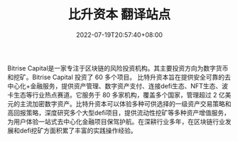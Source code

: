 ﻿---
weight: 
title: "比升资本 翻译站点"
description: "Bitrise Capital是一家专注于区块链的风险投资机构。其主要投资方向为数字货币和挖矿。Bitrise Capital 投资了 60 多个项目。"
date: 2022-07-19T20:57:40+08:00
lastmod: 2022-07-19T09:57:40+08:00
draft: false
authors: ["Cindy"]
featuredImage: "bishengziben.jpg"
link: "https://www.bitrisevc.com/"
tags: ["投资机构","比升资本 翻译站点"]
categories: ["navigation"]
navigation: ["投资机构"]
lightgallery: true
toc: true
pinned: false
recommend: false
recommend1: false
---
Bitrise Capital是一家专注于区块链的风险投资机构。其主要投资方向为数字货币和挖矿。Bitrise Capital 投资了 60 多个项目。
比特升资本旨在提供安全可靠的去中心化+金融服务，提供资产管理、数字资产支付、连接defi生态、NFT生态、波卡生态等行业热点赛道。它服务于 80 多家机构，覆盖多个国家，管理超过 2 亿美元的主流加密数字资产。比特升资本可以体验多种可供选择的一级资产交易策略和高回报策略，深度研究多个大型defi项目，提供流动性挖矿等多种资产增值服务，为用户体验一站式去中心化金融项目保驾护航。在深耕行业多年，在区块链行业发展和defi挖矿方面积累了丰富的实践操作经验。